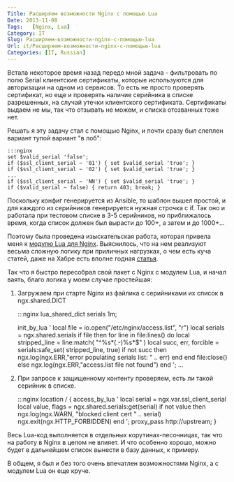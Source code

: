 ```yaml
---
Title: Расширяем возможности Nginx с помощью Lua
Date: 2013-11-08
Tags:   [Nginx, Lua]
Category: IT
Slug: Расширяем-возможности-nginx-с-помощью-lua
Url: it/Расширяем-возможности-nginx-с-помощью-lua
Categories: [IT, Russian]
---
```


Встала некоторое время назад передо мной задача -
фильтровать по полю Serial клиентские сертификаты,
которые используются для авторизации на одном из сервисов.
То есть не просто проверять сертификат, но еще и проверять
наличие серийника в списке разрешенных, на случай утечки клиентского
сертификата. Сертификаты выдаем не мы, так что отзывать не можем,
и списка отозванных тоже нет.

Решать я эту задачу стал с помощью Nginx, и почти сразу был
слеплен вариант тупой вариант "в лоб":

    :::nginx
    set $valid_serial 'false';
    if ($ssl_client_serial ~ '01') { set $valid_serial 'true'; }
    if ($ssl_client_serial ~ '02') { set $valid_serial 'true'; }
    ...
    if ($ssl_client_serial ~ 'NN') { set $valid_serial 'true'; }
    if ($valid_serial ~ false) { return 403; break; }

Поскольку конфиг генерируется из Ansible, то шаблон
вышел простой, и для каждого из серийников генерируется
нужная строчка с if. Так оно и работала при тестовом списке в
3-5 серийников, но приближалось время, когда список должен
был вырасти до 100+, а затем и до 1000+...

Поэтому была проведена изыскательская работа, которая привела
меня к [модулю Lua для Nginx](http://wiki.nginx.org/HttpLuaModule).
Выяснилось, что на нем реализуют весьма сложную логику при приличных
нагрузках, о чем есть куча статей, даже на Хабре есть вполне годная
[статья](http://habrahabr.ru/company/2gis/blog/199504/).

Так что я быстро пересобрал свой пакет с Nginx с модулем Lua,
и начал ваять, благо логика у моем случае простейшая:

1) Загружаем при старте Nginx из файлика с серийниками их список в ngx.shared.DICT

    :::nginx
    lua_shared_dict serials 1m;

    init_by_lua '
    local file = io.open("/etc/nginx/access.list", "r")
    local serials = ngx.shared.serials
    if file then
      for line in file:lines() do
        local stripped_line = line:match( "^%s*(.-)%s*$" )
        local succ, err, forcible = serials:safe_set( stripped_line, true)
        if not succ then
            ngx.log(ngx.ERR,"error populating serials list: " .. err)
        end
      end
      file:close()
    else
        ngx.log(ngx.ERR,"access.list file not found")
    end
    ';
    ...

2) При запросе к защищенному контенту проверяем, есть ли такой серийник в списке.

    :::nginx
    location / {
    access_by_lua '
      local serial = ngx.var.ssl_client_serial
      local value, flags = ngx.shared.serials:get(serial)
      if not value then
        ngx.log(ngx.WARN, "blocked client cert " .. serial)
        ngx.exit(ngx.HTTP_FORBIDDEN)
      end
    ';
    proxy_pass http://upstream;
    }

Весь Lua-код выполняется в отдельных корутинах-песочницах, так что на работу
в Nginx в целом не влияет.
И что особенно хорошо, можно будет в дальнейшем список вынести в базу данных,
к примеру.

В общем, я был и без того очень впечатлен
возможностями Nginx, а с модулем Lua он еще круче.
